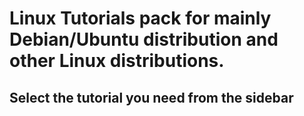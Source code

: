 # Linux Tutorials pack for mainly Debian/Ubuntu distribution and other Linux distributions.

## Select the tutorial you need from the sidebar
